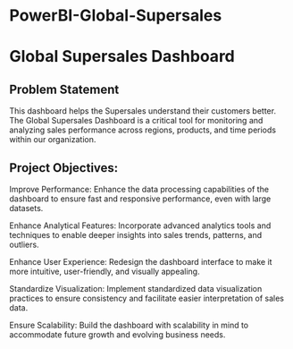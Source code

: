 # PowerBI-Global-Supersales


# Global Supersales Dashboard

## Problem Statement

This dashboard helps the Supersales understand their customers better.
The Global Supersales Dashboard is a critical tool for monitoring and analyzing sales performance across regions, products, and time periods within our organization.

## Project Objectives:

Improve Performance: Enhance the data processing capabilities of the dashboard to ensure fast and responsive performance, even with large datasets.


Enhance Analytical Features: Incorporate advanced analytics tools and techniques to enable deeper insights into sales trends, patterns, and outliers.


Enhance User Experience: Redesign the dashboard interface to make it more intuitive, user-friendly, and visually appealing.


Standardize Visualization: Implement standardized data visualization practices to ensure consistency and facilitate easier interpretation of sales data.


Ensure Scalability: Build the dashboard with scalability in mind to accommodate future growth and evolving business needs.

